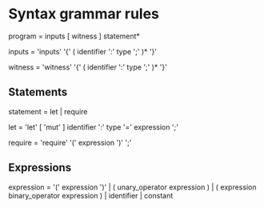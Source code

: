 # Syntax grammar rules

program =
    inputs
    [ witness ]
    statement*

inputs =
    'inputs' '{'
    ( identifier ':' type ';' )*
    '}'

witness =
    'witness' '{'
    ( identifier ':' type ';' )*
    '}'

## Statements
statement = 
    let
  | require

let = 'let' [ 'mut' ] identifier ':' type '=' expression ';'

require = 'require' '(' expression ')' ';'

## Expressions
expression = 
    '(' expression ')'
  | ( unary_operator expression )
  | ( expression binary_operator expression )
  | identifier
  | constant

